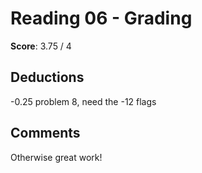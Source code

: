 Reading 06 - Grading
====================

**Score**: 3.75 / 4

Deductions
----------
-0.25 problem 8, need the -12 flags

Comments
--------
Otherwise great work!
